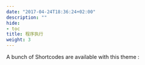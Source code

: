 ```yaml
---
date: "2017-04-24T18:36:24+02:00"
description: ""
hide:
- toc
title: 程序执行
weight: 3
---
```


A bunch of Shortcodes are available with this theme :

